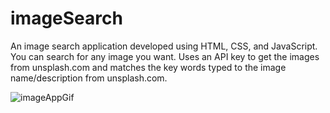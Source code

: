 # imageSearch
An image search application developed using HTML, CSS, and JavaScript. You can search for any image you want. Uses an API key to get the images from unsplash.com and matches the key words typed to the image name/description from unsplash.com.

![imageAppGif](https://github.com/Walmufti/imageSearch/assets/79267405/6f934898-9f5f-4dd5-86d2-5c91c175d357)
